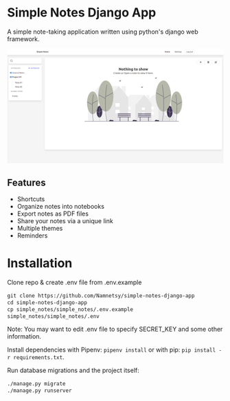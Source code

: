 # Simple Notes Django App
A simple note-taking application written using python's django web framework.

![Screenshot of the home page of the app after signing in](screenshots/home_page_screenshot.png)

## Features
 - Shortcuts
 - Organize notes into notebooks
 - Export notes as PDF files
 - Share your notes via a unique link
 - Multiple themes
 - Reminders

# Installation
Clone repo & create .env file from .env.example
```
git clone https://github.com/Namnetsy/simple-notes-django-app 
cd simple-notes-django-app
cp simple_notes/simple_notes/.env.example simple_notes/simple_notes/.env
```
Note: You may want to edit .env file to specify SECRET_KEY and some other information.

Install dependencies with Pipenv: `pipenv install` or with pip: `pip install -r requirements.txt`.

Run database migrations and the project itself:
```
./manage.py migrate
./manage.py runserver
```
